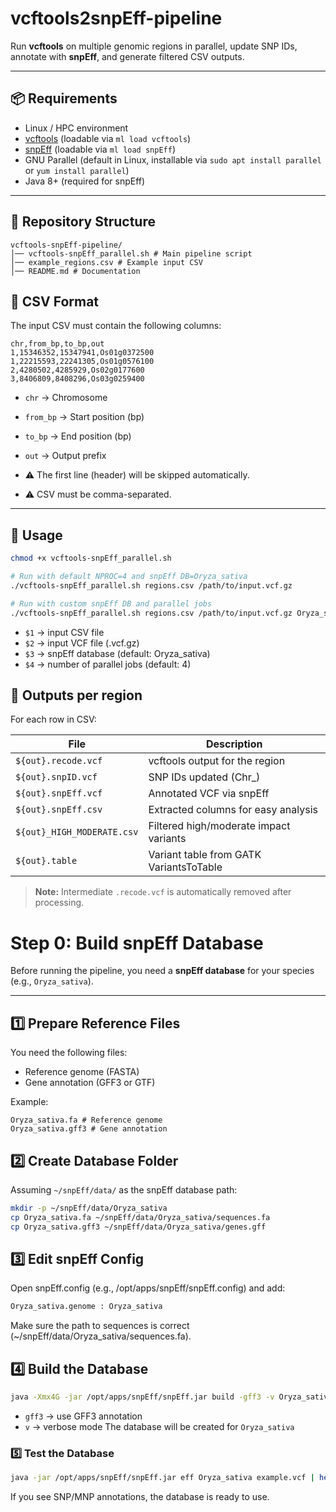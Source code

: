 # vcftools2snpEff-pipeline

Run **vcftools** on multiple genomic regions in parallel, update SNP IDs, annotate with **snpEff**, and generate filtered CSV outputs.

---

## 📦 Requirements

- Linux / HPC environment  
- [vcftools](https://vcftools.github.io/) (loadable via `ml load vcftools`)  
- [snpEff](https://pcingola.github.io/SnpEff/) (loadable via `ml load snpEff`)  
- GNU Parallel (default in Linux, installable via `sudo apt install parallel` or `yum install parallel`)
- Java 8+ (required for snpEff) 

---

## 📂 Repository Structure
```
vcftools-snpEff-pipeline/
│── vcftools-snpEff_parallel.sh # Main pipeline script
│── example_regions.csv # Example input CSV
│── README.md # Documentation

```
## 📝 CSV Format
The input CSV must contain the following columns:

```
chr,from_bp,to_bp,out
1,15346352,15347941,Os01g0372500
1,22215593,22241305,Os01g0576100
2,4280502,4285929,Os02g0177600
3,8406809,8408296,Os03g0259400
```

- `chr` → Chromosome  
- `from_bp` → Start position (bp)  
- `to_bp` → End position (bp)  
- `out` → Output prefix  

- ⚠️ The first line (header) will be skipped automatically.
- ⚠️ CSV must be comma-separated.
---

## 🚀 Usage

```bash
chmod +x vcftools-snpEff_parallel.sh

# Run with default NPROC=4 and snpEff DB=Oryza_sativa
./vcftools-snpEff_parallel.sh regions.csv /path/to/input.vcf.gz

# Run with custom snpEff DB and parallel jobs
./vcftools-snpEff_parallel.sh regions.csv /path/to/input.vcf.gz Oryza_sativa 8
```
- `$1` → input CSV file
- `$2` → input VCF file (.vcf.gz)
- `$3` → snpEff database (default: Oryza_sativa)
- `$4` → number of parallel jobs (default: 4)

## 📌 Outputs per region

For each row in CSV:

| File | Description |
|------|------------|
| `${out}.recode.vcf` | vcftools output for the region |
| `${out}.snpID.vcf` | SNP IDs updated (Chr<chrom>_<pos>) |
| `${out}.snpEff.vcf` | Annotated VCF via snpEff |
| `${out}.snpEff.csv` | Extracted columns for easy analysis |
| `${out}_HIGH_MODERATE.csv` | Filtered high/moderate impact variants |
| `${out}.table` | Variant table from GATK VariantsToTable | 

> **Note:** Intermediate `.recode.vcf` is automatically removed after processing.

# Step 0: Build snpEff Database

Before running the pipeline, you need a **snpEff database** for your species (e.g., `Oryza_sativa`).

---

## 1️⃣ Prepare Reference Files

You need the following files:

- Reference genome (FASTA)
- Gene annotation (GFF3 or GTF)

Example:

```
Oryza_sativa.fa # Reference genome
Oryza_sativa.gff3 # Gene annotation
```
## 2️⃣ Create Database Folder

Assuming `~/snpEff/data/` as the snpEff database path:
```bash
mkdir -p ~/snpEff/data/Oryza_sativa
cp Oryza_sativa.fa ~/snpEff/data/Oryza_sativa/sequences.fa
cp Oryza_sativa.gff3 ~/snpEff/data/Oryza_sativa/genes.gff
```
## 3️⃣ Edit snpEff Config

Open snpEff.config (e.g., /opt/apps/snpEff/snpEff.config) and add:

```bash
Oryza_sativa.genome : Oryza_sativa
```
Make sure the path to sequences is correct (~/snpEff/data/Oryza_sativa/sequences.fa).

## 4️⃣ Build the Database
```bash
java -Xmx4G -jar /opt/apps/snpEff/snpEff.jar build -gff3 -v Oryza_sativa
```
- `gff3` → use GFF3 annotation
- `v` → verbose mode
The database will be created for `Oryza_sativa`

### 5️⃣ Test the Database
```bash
java -jar /opt/apps/snpEff/snpEff.jar eff Oryza_sativa example.vcf | head
```
If you see SNP/MNP annotations, the database is ready to use.